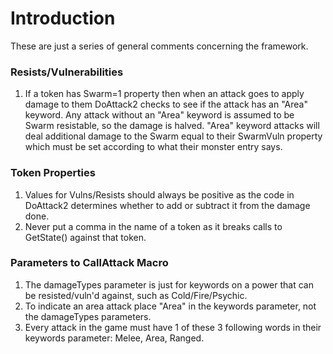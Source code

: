 # Introduction #

These are just a series of general comments concerning the framework.

### Resists/Vulnerabilities ###

  1. If a token has Swarm=1 property then when an attack goes to apply damage to them DoAttack2 checks to see if the attack has an "Area" keyword.  Any attack without an "Area" keyword is assumed to be Swarm resistable, so the damage is halved.  "Area" keyword attacks will deal additional damage to the Swarm equal to their SwarmVuln property which must be set according to what their monster entry says.

### Token Properties ###

  1. Values for Vulns/Resists should always be positive as the code in DoAttack2 determines whether to add or subtract it from the damage done.
  1. Never put a comma in the name of a token as it breaks calls to GetState() against that token.

### Parameters to CallAttack Macro ###

  1. The damageTypes parameter is just for keywords on a power that can be resisted/vuln'd against, such as Cold/Fire/Psychic.
  1. To indicate an area attack place "Area" in the keywords parameter, not the damageTypes parameters.
  1. Every attack in the game must have 1 of these 3 following words in their keywords parameter: Melee, Area, Ranged.